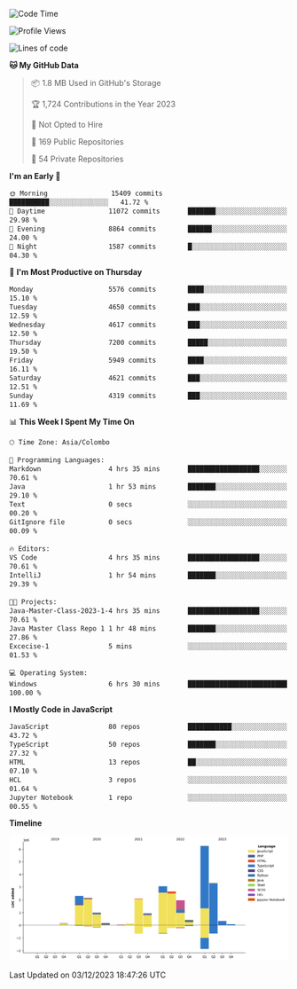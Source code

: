 
<!--START_SECTION:waka-->
![Code Time](http://img.shields.io/badge/Code%20Time-1%2C444%20hrs%2027%20mins-blue)

![Profile Views](http://img.shields.io/badge/Profile%20Views-5-blue)

![Lines of code](https://img.shields.io/badge/From%20Hello%20World%20I%27ve%20Written-26.9%20million%20lines%20of%20code-blue)

**🐱 My GitHub Data** 

> 📦 1.8 MB Used in GitHub's Storage 
 > 
> 🏆 1,724 Contributions in the Year 2023
 > 
> 🚫 Not Opted to Hire
 > 
> 📜 169 Public Repositories 
 > 
> 🔑 54 Private Repositories 
 > 
**I'm an Early 🐤** 

```text
🌞 Morning                15409 commits       ██████████░░░░░░░░░░░░░░░   41.72 % 
🌆 Daytime                11072 commits       ███████░░░░░░░░░░░░░░░░░░   29.98 % 
🌃 Evening                8864 commits        ██████░░░░░░░░░░░░░░░░░░░   24.00 % 
🌙 Night                  1587 commits        █░░░░░░░░░░░░░░░░░░░░░░░░   04.30 % 
```
📅 **I'm Most Productive on Thursday** 

```text
Monday                   5576 commits        ████░░░░░░░░░░░░░░░░░░░░░   15.10 % 
Tuesday                  4650 commits        ███░░░░░░░░░░░░░░░░░░░░░░   12.59 % 
Wednesday                4617 commits        ███░░░░░░░░░░░░░░░░░░░░░░   12.50 % 
Thursday                 7200 commits        █████░░░░░░░░░░░░░░░░░░░░   19.50 % 
Friday                   5949 commits        ████░░░░░░░░░░░░░░░░░░░░░   16.11 % 
Saturday                 4621 commits        ███░░░░░░░░░░░░░░░░░░░░░░   12.51 % 
Sunday                   4319 commits        ███░░░░░░░░░░░░░░░░░░░░░░   11.69 % 
```


📊 **This Week I Spent My Time On** 

```text
🕑︎ Time Zone: Asia/Colombo

💬 Programming Languages: 
Markdown                 4 hrs 35 mins       ██████████████████░░░░░░░   70.61 % 
Java                     1 hr 53 mins        ███████░░░░░░░░░░░░░░░░░░   29.10 % 
Text                     0 secs              ░░░░░░░░░░░░░░░░░░░░░░░░░   00.20 % 
GitIgnore file           0 secs              ░░░░░░░░░░░░░░░░░░░░░░░░░   00.09 % 

🔥 Editors: 
VS Code                  4 hrs 35 mins       ██████████████████░░░░░░░   70.61 % 
IntelliJ                 1 hr 54 mins        ███████░░░░░░░░░░░░░░░░░░   29.39 % 

🐱‍💻 Projects: 
Java-Master-Class-2023-1-4 hrs 35 mins       ██████████████████░░░░░░░   70.61 % 
Java Master Class Repo 1 1 hr 48 mins        ███████░░░░░░░░░░░░░░░░░░   27.86 % 
Excecise-1               5 mins              ░░░░░░░░░░░░░░░░░░░░░░░░░   01.53 % 

💻 Operating System: 
Windows                  6 hrs 30 mins       █████████████████████████   100.00 % 
```

**I Mostly Code in JavaScript** 

```text
JavaScript               80 repos            ███████████░░░░░░░░░░░░░░   43.72 % 
TypeScript               50 repos            ███████░░░░░░░░░░░░░░░░░░   27.32 % 
HTML                     13 repos            ██░░░░░░░░░░░░░░░░░░░░░░░   07.10 % 
HCL                      3 repos             ░░░░░░░░░░░░░░░░░░░░░░░░░   01.64 % 
Jupyter Notebook         1 repo              ░░░░░░░░░░░░░░░░░░░░░░░░░   00.55 % 
```



**Timeline**

![Lines of Code chart](https://raw.githubusercontent.com/ccweerasinghe1994/ccweerasinghe1994/master/assets/bar_graph.png)


 Last Updated on 03/12/2023 18:47:26 UTC
<!--END_SECTION:waka-->
